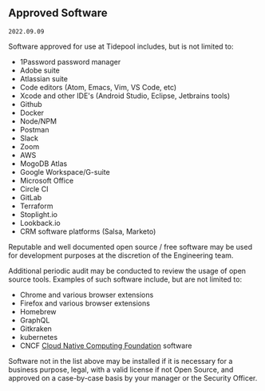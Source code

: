 ## Approved Software

`2022.09.09`

Software approved for use at Tidepool includes, but is not limited to:

* 1Password password manager
* Adobe suite
* Atlassian suite
* Code editors (Atom, Emacs, Vim, VS Code, etc)
* Xcode and other IDE's (Android Studio, Eclipse, Jetbrains tools)
* Github
* Docker
* Node/NPM
* Postman
* Slack
* Zoom
* AWS
* MogoDB Atlas
* Google Workspace/G-suite
* Microsoft Office
* Circle CI
* GitLab
* Terraform
* Stoplight.io
* Lookback.io
* CRM software platforms (Salsa, Marketo)

Reputable and well documented open source / free software may be used for
development purposes at the discretion of the Engineering team. 

Additional periodic audit may be conducted to review the usage of open source
tools. Examples of such software include, but are not limited to:

* Chrome and various browser extensions
* Firefox and various browser extensions
* Homebrew
* GraphQL
* Gitkraken
* kubernetes
* CNCF [Cloud Native Computing Foundation](https://www.cncf.io/) software

Software not in the list above may be installed if it is necessary for a
business purpose, legal, with a valid license if not Open Source, and approved on a case-by-case
basis by your manager or the Security Officer.